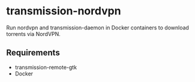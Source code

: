 # transmission-nordvpn

Run nordvpn and transmission-daemon in Docker containers to download torrents via NordVPN.

## Requirements

* transmission-remote-gtk
* Docker
